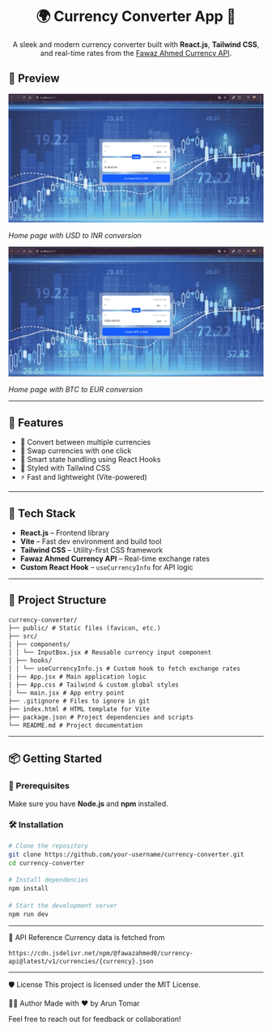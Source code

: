 <h1 align="center">🌍 Currency Converter App 💱</h1>

<p align="center">
  A sleek and modern currency converter built with <b>React.js</b>, <b>Tailwind CSS</b>, and real-time rates from the <a href="https://github.com/fawazahmed0/currency-api" target="_blank">Fawaz Ahmed Currency API</a>.
</p>


## 📸 Preview

![Currency Converter Screenshot 1](https://github.com/Arun-Tomar13/Currency-Convertor/blob/main/public/Preview1.png?raw=true) 

*Home page with USD to INR conversion*

![Currency Converter Screenshot 1](https://github.com/Arun-Tomar13/Currency-Convertor/blob/main/public/Preview2.png?raw=true) 

*Home page with BTC to EUR conversion*


---

## 🚀 Features

- 🔁 Convert between multiple currencies
- 🔄 Swap currencies with one click
- 🧠 Smart state handling using React Hooks
- 🎨 Styled with Tailwind CSS
- ⚡ Fast and lightweight (Vite-powered)

---

## 🧩 Tech Stack

- **React.js** – Frontend library
- **Vite** – Fast dev environment and build tool
- **Tailwind CSS** – Utility-first CSS framework
- **Fawaz Ahmed Currency API** – Real-time exchange rates
- **Custom React Hook** – `useCurrencyInfo` for API logic

---

## 📁 Project Structure

```
currency-converter/
├── public/ # Static files (favicon, etc.)
├── src/
│ ├── components/
│ │ └── InputBox.jsx # Reusable currency input component
│ ├── hooks/
│ │ └── useCurrencyInfo.js # Custom hook to fetch exchange rates
│ ├── App.jsx # Main application logic
│ ├── App.css # Tailwind & custom global styles
│ └── main.jsx # App entry point
├── .gitignore # Files to ignore in git
├── index.html # HTML template for Vite
├── package.json # Project dependencies and scripts
└── README.md # Project documentation
```
---

## 📦 Getting Started

### 🔧 Prerequisites

Make sure you have **Node.js** and **npm** installed.

### 🛠️ Installation

```bash
# Clone the repository
git clone https://github.com/your-username/currency-converter.git
cd currency-converter

# Install dependencies
npm install

# Start the development server
npm run dev

```
---

🧪 API Reference
Currency data is fetched from
```
https://cdn.jsdelivr.net/npm/@fawazahmed0/currency-api@latest/v1/currencies/{currency}.json
```

---

🛡 License
This project is licensed under the MIT License.

🙋‍♂️ Author
Made with ❤️ by Arun Tomar

Feel free to reach out for feedback or collaboration!
